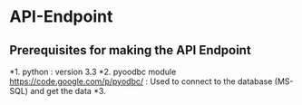 # API-Endpoint

## Prerequisites for making the API Endpoint
*1. python : version 3.3 
*2. pyoodbc module  <https://code.google.com/p/pyodbc/> : Used to connect to the database (MS-SQL) and get the data
*3. 

